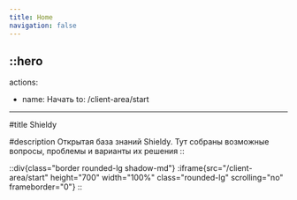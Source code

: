 ```yaml
---
title: Home
navigation: false
---
```


::hero
---
actions:
  - name: Начать
    to: /client-area/start
---

#title
Shieldy

#description
Открытая база знаний Shieldy. Тут собраны возможные вопросы, проблемы и варианты их решения
::

::div{class="border rounded-lg shadow-md"}
  :iframe{src="/client-area/start" height="700" width="100%" class="rounded-lg" scrolling="no" frameborder="0"}
::
